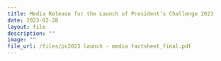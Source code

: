 ```yaml
---
title: Media Release for the Launch of President’s Challenge 2023
date: 2023-02-28
layout: file
description: ""
image: ""
file_url: /files/pc2023 launch - media factsheet_final.pdf
---
```

